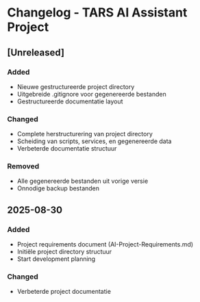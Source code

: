 # Changelog - TARS AI Assistant Project

## [Unreleased]
### Added
- Nieuwe gestructureerde project directory
- Uitgebreide .gitignore voor gegenereerde bestanden
- Gestructureerde documentatie layout

### Changed
- Complete herstructurering van project directory
- Scheiding van scripts, services, en gegenereerde data
- Verbeterde documentatie structuur

### Removed
- Alle gegenereerde bestanden uit vorige versie
- Onnodige backup bestanden

## 2025-08-30
### Added
- Project requirements document (AI-Project-Requirements.md)
- Initiële project directory structuur
- Start development planning

### Changed
- Verbeterde project documentatie
